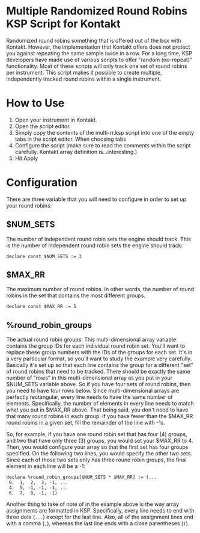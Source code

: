 # Multiple Randomized Round Robins KSP Script for Kontakt

Randomized round robins something that is offered out of the box with Kontakt. However, the implementation that Kontakt offers does not protect you against repeating the same sample twice in a row. For a long time, KSP developers have made use of various scripts to offer "random (no-repeat)" functionality. Most of these scripts will only track one set of round robins per instrument. This script makes it possible to create multiple, independently tracked round robins within a single instrument.

# How to Use

1. Open your instrument in Kontakt. 
2. Open the script editor. 
3. Simply copy the contents of the multi-rr.ksp script into one of the empty tabs in the script editor. When choosing tabs
4. Configure the script (make sure to read the comments within the script carefully. Kontakt array definition is...interesting.)
5. Hit Apply

# Configuration

There are three variable that you will need to configure in order to set up your round robins:

## $NUM_SETS

The number of independent round robin sets the engine should track.
This is the number of independent round robin sets the engine should track:
```
declare const $NUM_SETS := 3
```

## $MAX_RR

The maximum number of round robins. In other words, the number of round robins in the set that contains the most different groups. 
```
declare const $MAX_RR := 5
```

## %round_robin_groups

The actual round robin groups. This multi-dimensional array variable contains the group IDs for each individual round robin set. You'll want to replace these group numbers with the IDs of the groups for each set. It's in a very particular format, so you'll want to study the example very carefully. Basically it's set up so that each line contains the group for a different "set" of round robins that need to be tracked. There should be exactly the same number of "rows" in this multi-dimensional array as you put in your $NUM_SETS variable above. So if you have four sets of round robins, then you need to have four rows below. Since multi-dimensional arrays are perfectly rectangular, every line needs to have the same number of elements. Specifically, the number of elements in every line needs to match what you put in $MAX_RR above. That being said, you don't need to have that many round robins in each group. If you have fewer than the $MAX_RR round robins in a given set, fill the remainder of the line with -1s. 

So, for example, if you have one round robin set that has four (4) groups, and two that have only three (3) groups, you would set your $MAX_RR to 4. Then, you would configure your array so that the first set has four 
groups specified. On the following two lines, you would specify the other two sets. Since each of those two sets only has three round robin groups, the final element in each line will be a -1:
```
declare %round_robin_groups[$NUM_SETS * $MAX_RR] := (...
 0,  1,  2,  3, -1, ...
 4,  5, -1, -1, -1, ...
 6,  7,  8, -1, -1)    
```
Another thing to take of note of in the example above is the way array assignments are formatted in KSP. Specifically, every line needs to end with three dots (`...`) except for the last line. Also, all of the assignment lines end with a comma (`,`), whereas the last line ends with a close parentheses (`)`).
 